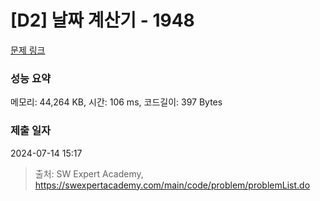 # [D2] 날짜 계산기 - 1948 

[문제 링크](https://swexpertacademy.com/main/code/problem/problemDetail.do?contestProbId=AV5PnnU6AOsDFAUq) 

### 성능 요약

메모리: 44,264 KB, 시간: 106 ms, 코드길이: 397 Bytes

### 제출 일자

2024-07-14 15:17



> 출처: SW Expert Academy, https://swexpertacademy.com/main/code/problem/problemList.do